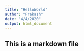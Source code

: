 ```yaml
---
title: "HelloWorld"
author: "Prakash"
date: "4/4/2020"
output: html_document
---
```



## This is a markdown file
